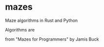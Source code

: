 # mazes
Maze algorithms in Rust and Python

Algorithms are


from "Mazes for Programmers" by Jamis Buck
